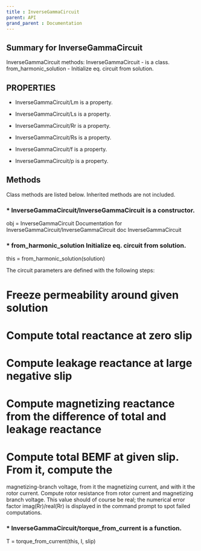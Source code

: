 ```yaml
---
title : InverseGammaCircuit
parent: API
grand_parent : Documentation
---
```

## Summary for InverseGammaCircuit
InverseGammaCircuit methods:
InverseGammaCircuit - is a class.
from_harmonic_solution - Initialize eq. circuit from solution.
## PROPERTIES
* InverseGammaCircuit/Lm is a property.

* InverseGammaCircuit/Ls is a property.

* InverseGammaCircuit/Rr is a property.

* InverseGammaCircuit/Rs is a property.

* InverseGammaCircuit/f is a property.

* InverseGammaCircuit/p is a property.

## Methods
Class methods are listed below. Inherited methods are not included.
### * InverseGammaCircuit/InverseGammaCircuit is a constructor.
obj = InverseGammaCircuit
Documentation for InverseGammaCircuit/InverseGammaCircuit
doc InverseGammaCircuit

### * from_harmonic_solution Initialize eq. circuit from solution.

this = from_harmonic_solution(solution)

The circuit parameters are defined with the following steps:

# Freeze permeability around given solution

# Compute total reactance at zero slip

# Compute leakage reactance at large negative slip

# Compute magnetizing reactance from the difference of total and leakage reactance

# Compute total BEMF at given slip. From it, compute the
magnetizing-branch voltage, from it the magnetizing current, and with
it the rotor current. Compute rotor resistance from rotor current and
magnetizing branch voltage. This value should of course be real; the
numerical error factor imag(Rr)/real(Rr) is displayed in the command
prompt to spot failed computations.

### * InverseGammaCircuit/torque_from_current is a function.
T = torque_from_current(this, I, slip)

